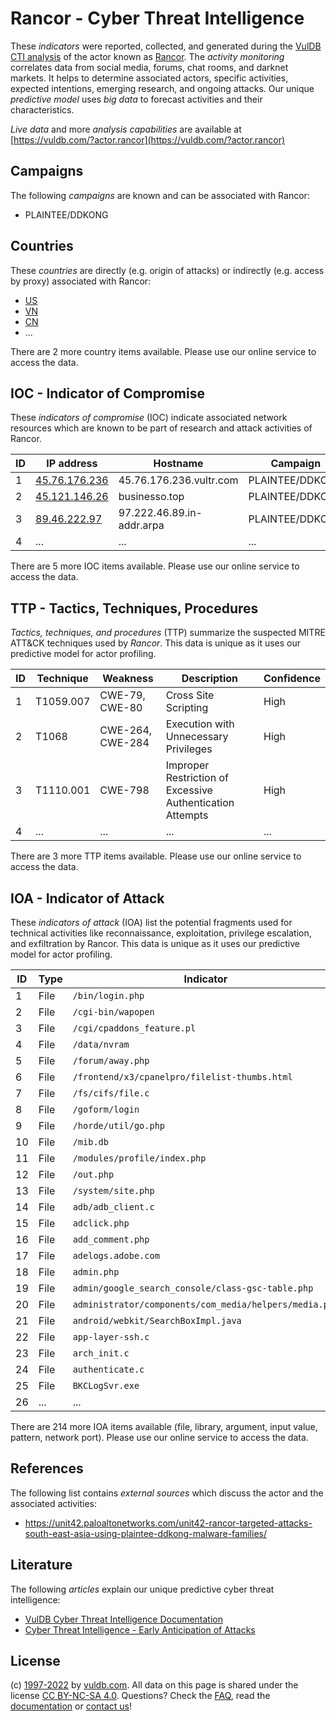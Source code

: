 # Rancor - Cyber Threat Intelligence

These _indicators_ were reported, collected, and generated during the [VulDB CTI analysis](https://vuldb.com/?kb.cti) of the actor known as [Rancor](https://vuldb.com/?actor.rancor). The _activity monitoring_ correlates data from social media, forums, chat rooms, and darknet markets. It helps to determine associated actors, specific activities, expected intentions, emerging research, and ongoing attacks. Our unique _predictive model_ uses _big data_ to forecast activities and their characteristics.

_Live data_ and more _analysis capabilities_ are available at [https://vuldb.com/?actor.rancor](https://vuldb.com/?actor.rancor)

## Campaigns

The following _campaigns_ are known and can be associated with Rancor:

* PLAINTEE/DDKONG

## Countries

These _countries_ are directly (e.g. origin of attacks) or indirectly (e.g. access by proxy) associated with Rancor:

* [US](https://vuldb.com/?country.us)
* [VN](https://vuldb.com/?country.vn)
* [CN](https://vuldb.com/?country.cn)
* ...

There are 2 more country items available. Please use our online service to access the data.

## IOC - Indicator of Compromise

These _indicators of compromise_ (IOC) indicate associated network resources which are known to be part of research and attack activities of Rancor.

ID | IP address | Hostname | Campaign | Confidence
-- | ---------- | -------- | -------- | ----------
1 | [45.76.176.236](https://vuldb.com/?ip.45.76.176.236) | 45.76.176.236.vultr.com | PLAINTEE/DDKONG | Medium
2 | [45.121.146.26](https://vuldb.com/?ip.45.121.146.26) | businesso.top | PLAINTEE/DDKONG | High
3 | [89.46.222.97](https://vuldb.com/?ip.89.46.222.97) | 97.222.46.89.in-addr.arpa | PLAINTEE/DDKONG | High
4 | ... | ... | ... | ...

There are 5 more IOC items available. Please use our online service to access the data.

## TTP - Tactics, Techniques, Procedures

_Tactics, techniques, and procedures_ (TTP) summarize the suspected MITRE ATT&CK techniques used by _Rancor_. This data is unique as it uses our predictive model for actor profiling.

ID | Technique | Weakness | Description | Confidence
-- | --------- | -------- | ----------- | ----------
1 | T1059.007 | CWE-79, CWE-80 | Cross Site Scripting | High
2 | T1068 | CWE-264, CWE-284 | Execution with Unnecessary Privileges | High
3 | T1110.001 | CWE-798 | Improper Restriction of Excessive Authentication Attempts | High
4 | ... | ... | ... | ...

There are 3 more TTP items available. Please use our online service to access the data.

## IOA - Indicator of Attack

These _indicators of attack_ (IOA) list the potential fragments used for technical activities like reconnaissance, exploitation, privilege escalation, and exfiltration by Rancor. This data is unique as it uses our predictive model for actor profiling.

ID | Type | Indicator | Confidence
-- | ---- | --------- | ----------
1 | File | `/bin/login.php` | High
2 | File | `/cgi-bin/wapopen` | High
3 | File | `/cgi/cpaddons_feature.pl` | High
4 | File | `/data/nvram` | Medium
5 | File | `/forum/away.php` | High
6 | File | `/frontend/x3/cpanelpro/filelist-thumbs.html` | High
7 | File | `/fs/cifs/file.c` | High
8 | File | `/goform/login` | High
9 | File | `/horde/util/go.php` | High
10 | File | `/mib.db` | Low
11 | File | `/modules/profile/index.php` | High
12 | File | `/out.php` | Medium
13 | File | `/system/site.php` | High
14 | File | `adb/adb_client.c` | High
15 | File | `adclick.php` | Medium
16 | File | `add_comment.php` | High
17 | File | `adelogs.adobe.com` | High
18 | File | `admin.php` | Medium
19 | File | `admin/google_search_console/class-gsc-table.php` | High
20 | File | `administrator/components/com_media/helpers/media.php` | High
21 | File | `android/webkit/SearchBoxImpl.java` | High
22 | File | `app-layer-ssh.c` | High
23 | File | `arch_init.c` | Medium
24 | File | `authenticate.c` | High
25 | File | `BKCLogSvr.exe` | High
26 | ... | ... | ...

There are 214 more IOA items available (file, library, argument, input value, pattern, network port). Please use our online service to access the data.

## References

The following list contains _external sources_ which discuss the actor and the associated activities:

* https://unit42.paloaltonetworks.com/unit42-rancor-targeted-attacks-south-east-asia-using-plaintee-ddkong-malware-families/

## Literature

The following _articles_ explain our unique predictive cyber threat intelligence:

* [VulDB Cyber Threat Intelligence Documentation](https://vuldb.com/?kb.cti)
* [Cyber Threat Intelligence - Early Anticipation of Attacks](https://www.scip.ch/en/?labs.20201022)

## License

(c) [1997-2022](https://vuldb.com/?kb.changelog) by [vuldb.com](https://vuldb.com/?kb.about). All data on this page is shared under the license [CC BY-NC-SA 4.0](https://creativecommons.org/licenses/by-nc-sa/4.0/). Questions? Check the [FAQ](https://vuldb.com/?kb.faq), read the [documentation](https://vuldb.com/?kb) or [contact us](https://vuldb.com/?contact)!
